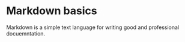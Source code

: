 # Markdown basics

Markdown is a simple text language for writing good and professional docuemntation.
